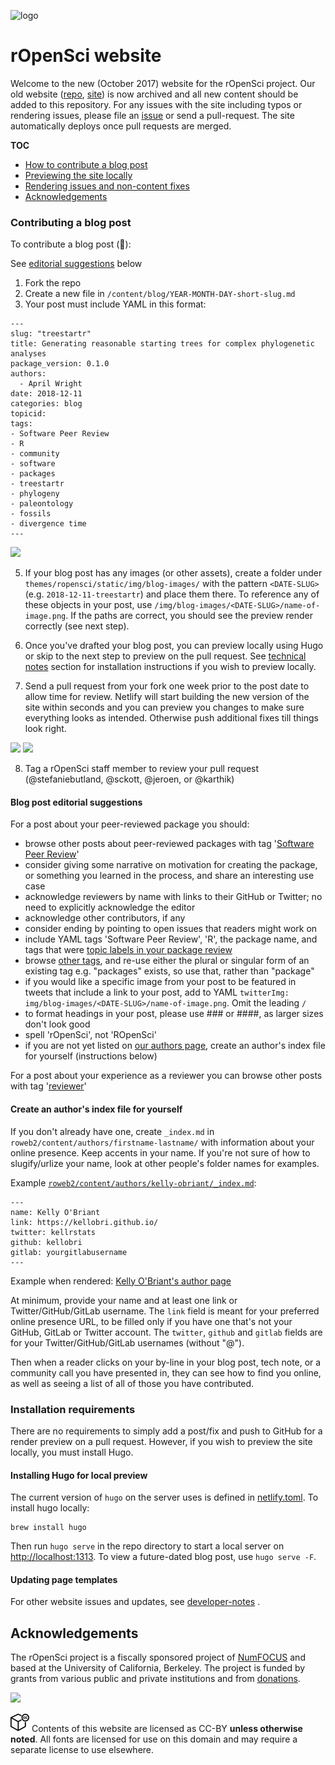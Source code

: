 ![logo](https://i.imgur.com/jNpQMPW.png)
# rOpenSci website

Welcome to the new (October 2017) website for the rOpenSci project. Our old website ([repo](https://github.com/ropensci/roweb), [site](http://legacy.ropensci.org/)) is now archived and all new content should be added to this repository. For any issues with the site including typos or rendering issues, please file an [issue](https://github.com/ropensci/roweb2/issues) or send a pull-request. The site automatically deploys once pull requests are merged.

__TOC__

- [How to contribute a blog post](https://github.com/ropensci/roweb2#contributing-a-blog-post)
- [Previewing the site locally](https://github.com/ropensci/roweb2#installing-hugo-for-local-preview)
- [Rendering issues and non-content fixes](https://github.com/ropensci/roweb2#updating-page-templates)
- [Acknowledgements](https://github.com/ropensci/roweb2#acknowledgements)

### Contributing a blog post


To contribute a blog post (🙏):

See [editorial suggestions](https://github.com/ropensci/roweb2#blog-post-editorial-suggestions) below

1. Fork the repo
2. Create a new file in `/content/blog/YEAR-MONTH-DAY-short-slug.md`
3. Your post must include YAML in this format:



```
---
slug: "treestartr"
title: Generating reasonable starting trees for complex phylogenetic analyses
package_version: 0.1.0
authors:
  - April Wright
date: 2018-12-11
categories: blog
topicid:
tags:
- Software Peer Review
- R
- community
- software
- packages
- treestartr
- phylogeny
- paleontology
- fossils
- divergence time
---
```

![](https://i.imgur.com/Ng9VE0J.png)

5. If your blog post has any images (or other assets), create a folder under `themes/ropensci/static/img/blog-images/` with the pattern `<DATE-SLUG>` (e.g. `2018-12-11-treestartr`) and place them there. To reference any of these objects in your post,  use `/img/blog-images/<DATE-SLUG>/name-of-image.png`. If the paths are correct, you should see the preview render correctly (see next step).

6. Once you've drafted your blog post, you can preview locally using Hugo or skip to the next step to preview on the pull request. See [technical notes](https://github.com/ropensci/roweb2/blob/master/readme.md#installation-requirements) section for installation instructions if you wish to preview locally.

7. Send a pull request from your fork one week prior to the post date to allow time for review. Netlify will start building the new version of the site within seconds and you can preview you changes to make sure everything looks as intended. Otherwise push additional fixes till things look right.  

![](https://i.imgur.com/HYcQyB4.png)
![](https://i.imgur.com/0deI0d3.png)

8. Tag a rOpenSci staff member to review your pull request (@stefaniebutland, @sckott, @jeroen, or @karthik)

#### Blog post editorial suggestions

For a post about your peer-reviewed package you should:
- browse other posts about peer-reviewed packages with tag '[Software Peer Review](https://ropensci.org/tags/software-peer-review/)'
- consider giving some narrative on motivation for creating the package, or something you learned in the process, and share an interesting use case
- acknowledge reviewers by name with links to their GitHub or Twitter; no need to explicitly acknowledge the editor
- acknowledge other contributors, if any
- consider ending by pointing to open issues that readers might work on
- include YAML tags 'Software Peer Review', 'R', the package name, and tags that were [topic labels in your package review](https://github.com/ropensci/software-review/labels)
- browse [other tags](https://ropensci.org/tags/), and re-use either the plural or singular form of an existing tag e.g. "packages" exists, so use that, rather than "package"
- if you would like a specific image from your post to be featured in tweets that include a link to your post, add to YAML `twitterImg: img/blog-images/<DATE-SLUG>/name-of-image.png`. Omit the leading `/`
- to format headings in your post, please use ### or ####, as larger sizes don't look good
- spell 'rOpenSci', not 'ROpenSci'
- if you are not yet listed on [our authors page](https://ropensci.org/authors/), create an author's index file for yourself (instructions below)

For a post about your experience as a reviewer you can browse other posts with tag '[reviewer](https://ropensci.org/tags/reviewer/)'

#### Create an author's index file for yourself

If you don't already have one, create `_index.md` in `roweb2/content/authors/firstname-lastname/` with information about your online presence. Keep accents in your name. If you're not sure of how to slugify/urlize your name, look at other people's folder names for examples.

Example [`roweb2/content/authors/kelly-obriant/_index.md`](https://github.com/ropensci/roweb2/blob/master/content/authors/kelly-obriant/_index.md):
```
---
name: Kelly O'Briant
link: https://kellobri.github.io/
twitter: kellrstats
github: kellobri
gitlab: yourgitlabusername
---
```

Example when rendered: [Kelly O'Briant's author page](https://ropensci.org/authors/kelly-obriant/)

At minimum, provide your name and at least one link or Twitter/GitHub/GitLab username. The `link` field is meant for your preferred online presence URL, to be filled only if you have one that's not your GitHub, GitLab or Twitter account. The `twitter`, `github` and `gitlab` fields are for your Twitter/GitHub/GitLab usernames (without "@").

Then when a reader clicks on your by-line in your blog post, tech note, or a community call you have presented in, they can see how to find you online, as well as seeing a list of all of those you have contributed. 

### Installation requirements

There are no requirements to simply add a post/fix and push to GitHub for a render preview on a pull request. However, if you wish to preview the site locally, you must install Hugo.

#### Installing Hugo for local preview

The current version of `hugo` on the server uses is defined in [netlify.toml](netlify.toml). To install hugo locally:

```
brew install hugo
```

Then run `hugo serve` in the repo directory to start a local server on [http://localhost:1313](http://localhost:1313). To view a future-dated blog post, use `hugo serve -F`.


#### Updating page templates

For other website issues and updates, see [developer-notes](developer-notes.md)
.
## Acknowledgements

The rOpenSci project is a fiscally sponsored project of [NumFOCUS](https://www.numfocus.org/) and based at the University of California, Berkeley. The project is funded by grants from various public and private institutions and from [donations](https://ropensci.org/donate/).

![](https://i.imgur.com/zlWonsc.png)

![](ccby.png) Contents of this website are licensed as CC-BY **unless otherwise noted**. All fonts are licensed for use on this domain and may require a separate license to use elsewhere.
